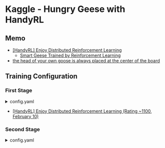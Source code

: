 # Kaggle - Hungry Geese with HandyRL

## Memo

- [[HandyRL] Enjoy Distributed Reinforcement Learning](https://www.kaggle.com/c/hungry-geese/discussion/218190)
    - [Smart Geese Trained by Reinforcement Learning](https://www.kaggle.com/yuricat/smart-geese-trained-by-reinforcement-learning/comments)
- [the head of your own goose is always placed at the center of the board](https://www.kaggle.com/c/hungry-geese/discussion/226318)


## Training Configuration

### First Stage

<details>

<summary> config.yaml </summary>

[Link](https://github.com/IMOKURI/Hungry-Geese2/blob/007e3c7be02fafb2cbe0e379d9fe96957df505a7/config.yaml)

```yaml
env_args:
    env: 'HungryGeese'
    source: 'handyrl.envs.kaggle.hungry_geese'


train_args:
    turn_based_training: False
    observation: False
    gamma: 0.8
    forward_steps: 32
    compress_steps: 4
    entropy_regularization: 2.0e-3
    entropy_regularization_decay: 0.3
    update_episodes: 500
    batch_size: 500  # GPU memory 12GB
    minimum_episodes: 10000
    maximum_episodes: 500000
    num_batchers: 8
    eval_rate: 0.1
    worker:
        num_parallel: 6
    lambda: 0.7
    policy_target: 'TD' # 'UPGO' 'VTRACE' 'TD' 'MC'
    value_target: 'TD' # 'VTRACE' 'TD' 'MC'
    seed: 2456
    restart_epoch: 0


worker_args:
    server_address: '127.0.0.1'
    num_parallel: 6

```

</details>

- [[HandyRL] Enjoy Distributed Reinforcement Learning (Rating ~1100, February 10)](https://www.kaggle.com/c/hungry-geese/discussion/218190)

### Second Stage

<details>

<summary> config.yaml </summary>

[Link](https://github.com/IMOKURI/Hungry-Geese2/blob/7a50dda9737653480f15f241d5aa9326aafbe1f9/config.yaml)

```diff
diff --git config.yaml config.yaml
index 0fce8a6..e58770d 100755
--- config.yaml
+++ config.yaml
@@ -11,7 +11,7 @@ env_args:
 train_args:
     turn_based_training: False
     observation: False
-    gamma: 0.8
+    gamma: 0.9
     forward_steps: 32
     compress_steps: 4
     entropy_regularization: 2.0e-3
@@ -24,11 +24,11 @@ train_args:
     eval_rate: 0.1
     worker:
         num_parallel: 6
-    lambda: 0.7
-    policy_target: 'TD' # 'UPGO' 'VTRACE' 'TD' 'MC'
+    lambda: 0.8
+    policy_target: 'UPGO' # 'UPGO' 'VTRACE' 'TD' 'MC'
     value_target: 'TD' # 'VTRACE' 'TD' 'MC'
-    seed: 2456
-    restart_epoch: 0
+    seed: 2789
+    restart_epoch: 2237


 worker_args:
```

</details>






